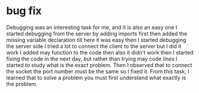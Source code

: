 # bug fix

Debugging was an interesting task for me, and it is also an easy one I  started debugging from the server by adding imports first then added the missing variable declaration till here it was easy then I started debugging the server side I tried a lot to connect the client to the server but I did it work I added may function to the code then also it didn't work then I started fixing the code in the next day, but rather than trying may code lines I started to study what is the exact problem. Then I observed that to connect the socket the port number must be the same so I fixed it. From this task, I learned that to solve a problem you must first understand what exactly is the problem.